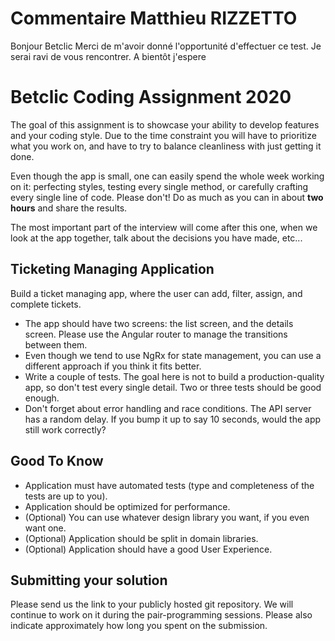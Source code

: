 # Commentaire Matthieu RIZZETTO
Bonjour Betclic
Merci de m'avoir donné l'opportunité d'effectuer ce test. 
Je serai ravi de vous rencontrer.
A bientôt j'espere

# Betclic Coding Assignment 2020

The goal of this assignment is to showcase your ability to develop features and your coding style.
Due to the time constraint you will have to prioritize what you work on,
and have to try to balance cleanliness with just getting it done.

Even though the app is small, one can easily spend the whole week working on it:
perfecting styles, testing every single method, or carefully crafting every single line of code.
Please don't! Do as much as you can in about **two hours** and share the results.

The most important part of the interview will come after this one, when we look at the app together,
talk about the decisions you have made, etc...

## Ticketing Managing Application

Build a ticket managing app, where the user can add, filter, assign, and complete tickets.

* The app should have two screens: the list screen, and the details screen.
Please use the Angular router to manage the transitions between them.
* Even though we tend to use NgRx for state management, you can use a different approach if you think it fits better.
* Write a couple of tests. The goal here is not to build a production-quality app, so don't test every single detail.
Two or three tests should be good enough.
* Don't forget about error handling and race conditions. The API server has a random delay.
If you bump it up to say 10 seconds, would the app still work correctly?

## Good To Know

* Application must have automated tests (type and completeness of the tests are up to you).
* Application should be optimized for performance.
* (Optional) You can use whatever design library you want, if you even want one.
* (Optional) Application should be split in domain libraries.
* (Optional) Application should have a good User Experience.

## Submitting your solution

Please send us the link to your publicly hosted git repository.
We will continue to work on it during the pair-programming sessions.
Please also indicate approximately how long you spent on the submission.
